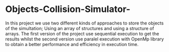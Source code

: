# Objects-Collision-Simulator-
In this project we use two different kinds of approaches to store the objects of the simultation; Using an array of structures and using a structure of arrays. 
The first version of the project use sequential execution to get the results whilst the second version use paralel execution with OpenMp library to obtain a better performance and efficiency in execution time. 

